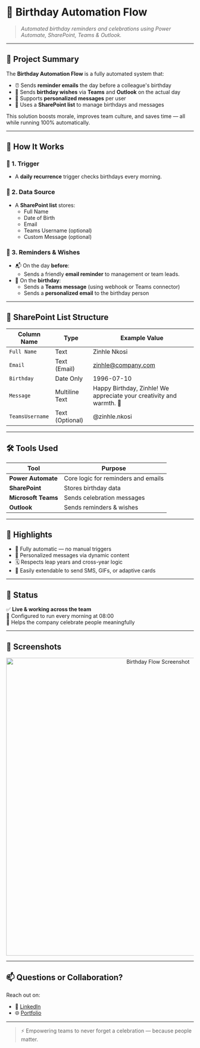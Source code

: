 # 🎉 Birthday Automation Flow

> *Automated birthday reminders and celebrations using Power Automate, SharePoint, Teams & Outlook.*

---

## 🧠 Project Summary

The **Birthday Automation Flow** is a fully automated system that:

- ⏰ Sends **reminder emails** the day before a colleague's birthday
- 🥳 Sends **birthday wishes** via **Teams** and **Outlook** on the actual day
- 💬 Supports **personalized messages** per user
- 📅 Uses a **SharePoint list** to manage birthdays and messages

This solution boosts morale, improves team culture, and saves time — all while running 100% automatically.

---

## 🔧 How It Works

### 🔹 1. **Trigger**
- A **daily recurrence** trigger checks birthdays every morning.

### 🔹 2. **Data Source**
- A **SharePoint list** stores:
  - Full Name
  - Date of Birth
  - Email
  - Teams Username (optional)
  - Custom Message (optional)

### 🔹 3. **Reminders & Wishes**
- 📬 On the day **before**:
  - Sends a friendly **email reminder** to management or team leads.
- 🎂 On the **birthday**:
  - Sends a **Teams message** (using webhook or Teams connector)
  - Sends a **personalized email** to the birthday person

---

## 📁 SharePoint List Structure

| Column Name      | Type           | Example Value         |
|------------------|----------------|------------------------|
| `Full Name`      | Text           | Zinhle Nkosi           |
| `Email`          | Text (Email)   | zinhle@company.com     |
| `Birthday`       | Date Only      | 1996-07-10             |
| `Message`        | Multiline Text | Happy Birthday, Zinhle! We appreciate your creativity and warmth. 🎈 |
| `TeamsUsername`  | Text (Optional)| @zinhle.nkosi          |

---

## 🛠️ Tools Used

| Tool              | Purpose                               |
|-------------------|----------------------------------------|
| **Power Automate**| Core logic for reminders and emails    |
| **SharePoint**    | Stores birthday data                  |
| **Microsoft Teams** | Sends celebration messages            |
| **Outlook**       | Sends reminders & wishes               |

---

## 🎯 Highlights

- 🔄 Fully automatic — no manual triggers
- 🧠 Personalized messages via dynamic content
- 🗓️ Respects leap years and cross-year logic
- 🤝 Easily extendable to send SMS, GIFs, or adaptive cards

---

## 🚀 Status

✅ **Live & working across the team**  
📅 Configured to run every morning at 08:00  
🎉 Helps the company celebrate people meaningfully

---

## 📸 Screenshots

<p align="center">
  <img src="images/birthday.jpg" alt="Birthday Flow Screenshot" width="800" />
</p>

---

## 📫 Questions or Collaboration?

Reach out on:

- 🔗 [LinkedIn](https://linkedin.com/in/qiniso-mtshali-532394173)
- 🌐 [Portfolio](https://qiniso-power-showcase.vercel.app)

---

> ⚡ Empowering teams to never forget a celebration — because people matter.
